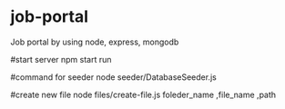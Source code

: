 # job-portal
Job portal by using node, express, mongodb

#start server
npm start run

#command for seeder
node seeder/DatabaseSeeder.js 

#create new file 
node files/create-file.js foleder_name ,file_name ,path


